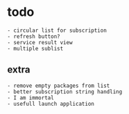 # todo

	- circular list for subscription
	- refresh button?
	- service result view
	- multiple sublist

## extra

	- remove empty packages from list
	- better subscription string handling
	- I am immortal
	- usefull launch application